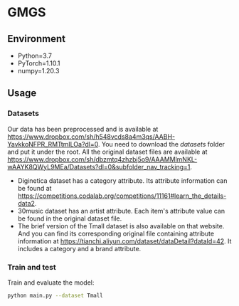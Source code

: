 # GMGS

## Environment
* Python=3.7
* PyTorch=1.10.1
* numpy=1.20.3
## Usage
### Datasets

Our data has been preprocessed and is available at https://www.dropbox.com/sh/h548vcds8a4m3qs/AABH-YavkkoNFPR_RMTtmILOa?dl=0. You need to download the *datasets* folder and put it under the root. All the original dataset files are available at https://www.dropbox.com/sh/dbzmtq4zhzbj5o9/AAAMMlmNKL-wAAYK8QWyL9MEa/Datasets?dl=0&subfolder_nav_tracking=1.

* Diginetica dataset has a category attribute. Its attribute information can be found at https://competitions.codalab.org/competitions/11161#learn_the_details-data2.
* 30music dataset has an artist attribute. Each item's attribute value can be found in the original dataset file.
* The brief version of the Tmall dataset is also available on that website. And you can find its corresponding original file containing attribute information at https://tianchi.aliyun.com/dataset/dataDetail?dataId=42. It includes a category and a brand attribute.

### Train and test

Train and evaluate the model:

```sh
python main.py --dataset Tmall
```

